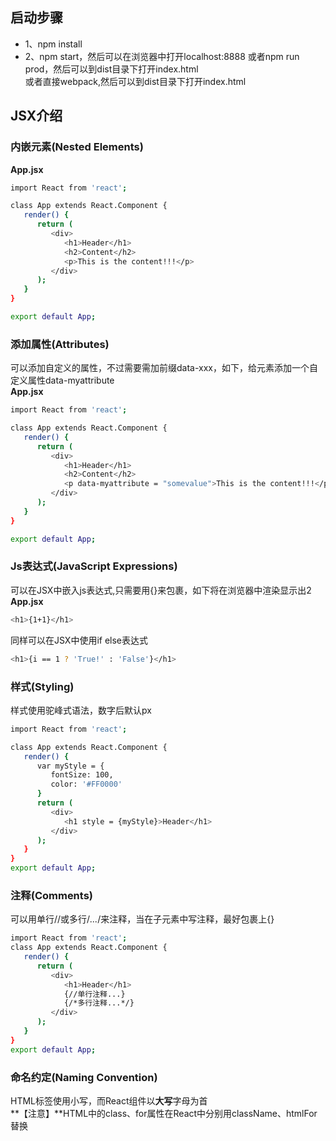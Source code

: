 
## 启动步骤
* 1、npm install
* 2、npm start，然后可以在浏览器中打开localhost:8888
或者npm run prod，然后可以到dist目录下打开index.html <br/>
或者直接webpack,然后可以到dist目录下打开index.html

## JSX介绍

### 内嵌元素(Nested Elements)
**App.jsx**
```bash
import React from 'react';

class App extends React.Component {
   render() {
      return (
         <div>
            <h1>Header</h1>
            <h2>Content</h2>
            <p>This is the content!!!</p>
         </div>
      );
   }
}

export default App;
```
### 添加属性(Attributes)
可以添加自定义的属性，不过需要需加前缀data-xxx，如下，给元素添加一个自定义属性data-myattribute <br/>
**App.jsx**
```bash
import React from 'react';

class App extends React.Component {
   render() {
      return (
         <div>
            <h1>Header</h1>
            <h2>Content</h2>
            <p data-myattribute = "somevalue">This is the content!!!</p>
         </div>
      );
   }
}

export default App;
```
### Js表达式(JavaScript Expressions)
可以在JSX中嵌入js表达式,只需要用{}来包裹，如下将在浏览器中渲染显示出2  <br/>
**App.jsx**
```bash
<h1>{1+1}</h1>
```
同样可以在JSX中使用if else表达式
```bash
<h1>{i == 1 ? 'True!' : 'False'}</h1>
```
### 样式(Styling)
样式使用驼峰式语法，数字后默认px
```bash
import React from 'react';

class App extends React.Component {
   render() {
      var myStyle = {
         fontSize: 100,
         color: '#FF0000'
      }
      return (
         <div>
            <h1 style = {myStyle}>Header</h1>
         </div>
      );
   }
}
export default App;
```
### 注释(Comments)
可以用单行//或多行/*...*/来注释，当在子元素中写注释，最好包裹上{}
```bash
import React from 'react';
class App extends React.Component {
   render() {
      return (
         <div>
            <h1>Header</h1>
            {//单行注释...}
            {/*多行注释...*/}
         </div>
      );
   }
}
export default App;
```
### **命名约定(Naming Convention)**
HTML标签使用小写，而React组件以**大写**字母为首  <br />
**【注意】**HTML中的class、for属性在React中分别用className、htmlFor替换
